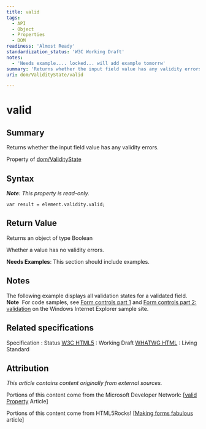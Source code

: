 ```yaml
---
title: valid
tags:
  - API
  - Object
  - Properties
  - DOM
readiness: 'Almost Ready'
standardization_status: 'W3C Working Draft'
notes:
  - 'Needs example.... locked... will add example tomorrw'
summary: 'Returns whether the input field value has any validity errors.'
uri: dom/ValidityState/valid

---
```

# valid

## Summary

Returns whether the input field value has any validity errors.

<span data-meta="applies_to" data-type="key">Property of <span data-type="value">[dom/ValidityState](/dom/ValidityState)</span></span>

## Syntax

***Note**: This property is read-only.*

``` {.js}
var result = element.validity.valid;
```

## Return Value

<span data-meta="return" data-type="key">Returns an object of type <span data-type="value">Boolean</span></span>

Whether a value has no validity errors.

**Needs Examples**: This section should include examples.

## Notes

The following example displays all validation states for a validated field. **Note**  For code samples, see [Form controls part 1](http://go.microsoft.com/fwlink/p/?LinkID=251128) and [Form controls part 2: validation](http://go.microsoft.com/fwlink/p/?LinkID=251131) on the Windows Internet Explorer sample site.

## Related specifications

Specification
:   Status
[W3C HTML5](http://www.w3.org/TR/html5/)
:   Working Draft
[WHATWG HTML](http://www.whatwg.org/specs/web-apps/current-work/multipage)
:   Living Standard

## Attribution

*This article contains content originally from external sources.*

Portions of this content come from the Microsoft Developer Network: [[valid Property](http://msdn.microsoft.com/en-us/library/ie/hh773368(v=vs.85).aspx) Article]

Portions of this content come from HTML5Rocks! [[Making forms fabulous](http://www.html5rocks.com/en/tutorials/forms/html5forms/) article]

